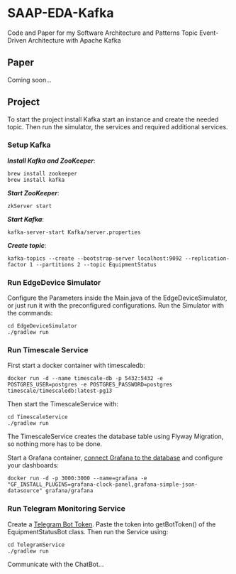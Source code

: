 # SAAP-EDA-Kafka
Code and Paper for my Software Architecture and Patterns Topic Event-Driven Architecture with Apache Kafka

## Paper
Coming soon...

## Project
To start the project install Kafka start an instance and create the needed topic.
Then run the simulator, the services and required additional services.

### Setup Kafka 
***Install Kafka and ZooKeeper***:  
```
brew install zookeeper
brew install kafka
```

***Start ZooKeeper***:  
```
zkServer start
```

***Start Kafka***:  
```
kafka-server-start Kafka/server.properties
```

***Create topic***:  
```
kafka-topics --create --bootstrap-server localhost:9092 --replication-factor 1 --partitions 2 --topic EquipmentStatus
```

### Run EdgeDevice Simulator
Configure the Parameters inside the Main.java of the EdgeDeviceSimulator, or just run it with the preconfigured configurations.
Run the Simulator with the commands:
```
cd EdgeDeviceSimulator
./gradlew run
```

### Run Timescale Service
First start a docker container with timescaledb:
```
docker run -d --name timescale-db -p 5432:5432 -e POSTGRES_USER=postgres -e POSTGRES_PASSWORD=postgres timescale/timescaledb:latest-pg13
```

Then start the TimescaleService with:
```
cd TimescaleService
./gradlew run
```
The TimescaleService creates the database table using Flyway Migration, so nothing more has to be done.

Start a Grafana container, [connect Grafana to the database](https://docs.timescale.com/timescaledb/latest/tutorials/grafana/installation/) and configure your dashboards:
```
docker run -d -p 3000:3000 --name=grafana -e "GF_INSTALL_PLUGINS=grafana-clock-panel,grafana-simple-json-datasource" grafana/grafana
```

### Run Telegram Monitoring Service
Create a [Telegram Bot Token](https://sendpulse.com/knowledge-base/chatbot/telegram/create-telegram-chatbot).
Paste the token into getBotToken() of the EquipmentStatusBot class.
Then run the Service using: 
```
cd TelegramService
./gradlew run
```

Communicate with the ChatBot...
